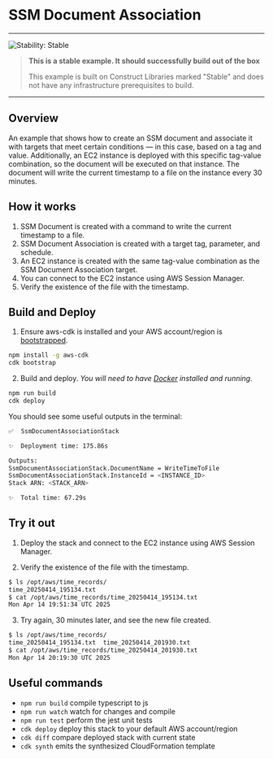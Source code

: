 # SSM Document Association

<!--BEGIN STABILITY BANNER-->
---

![Stability: Stable](https://img.shields.io/badge/stability-Stable-success.svg?style=for-the-badge)

> **This is a stable example. It should successfully build out of the box**
>
> This example is built on Construct Libraries marked "Stable" and does not have any infrastructure prerequisites to build.
---
<!--END STABILITY BANNER-->

## Overview

An example that shows how to create an SSM document and associate it with targets that meet certain conditions — in this case, based on a tag and value. Additionally, an EC2 instance is deployed with this specific tag-value combination, so the document will be executed on that instance. The document will write the current timestamp to a file on the instance every 30 minutes.

## How it works

1. SSM Document is created with a command to write the current timestamp to a file.
2. SSM Document Association is created with a target tag, parameter, and schedule.
3. An EC2 instance is created with the same tag-value combination as the SSM Document Association target.
3. You can connect to the EC2 instance using AWS Session Manager.
4. Verify the existence of the file with the timestamp.


## Build and Deploy

1. Ensure aws-cdk is installed and your AWS account/region is [bootstrapped](https://docs.aws.amazon.com/cdk/latest/guide/bootstrapping.html).

```bash
npm install -g aws-cdk
cdk bootstrap
```

2. Build and deploy.
_You will need to have [Docker](https://docs.docker.com/get-docker/) installed and running._

```bash
npm run build
cdk deploy
```

You should see some useful outputs in the terminal:

```bash
✅  SsmDocumentAssociationStack

✨  Deployment time: 175.86s

Outputs:
SsmDocumentAssociationStack.DocumentName = WriteTimeToFile
SsmDocumentAssociationStack.InstanceId = <INSTANCE_ID>
Stack ARN: <STACK_ARN>

✨  Total time: 67.29s
```

## Try it out

1. Deploy the stack and connect to the EC2 instance using AWS Session Manager. 


2. Verify the existence of the file with the timestamp.

```bash
$ ls /opt/aws/time_records/
time_20250414_195134.txt
$ cat /opt/aws/time_records/time_20250414_195134.txt
Mon Apr 14 19:51:34 UTC 2025
```

3. Try again, 30 minutes later, and see the new file created.

```bash
$ ls /opt/aws/time_records/
time_20250414_195134.txt  time_20250414_201930.txt
$ cat /opt/aws/time_records/time_20250414_201930.txt
Mon Apr 14 20:19:30 UTC 2025
```


## Useful commands

 * `npm run build`   compile typescript to js
 * `npm run watch`   watch for changes and compile
 * `npm run test`    perform the jest unit tests
 * `cdk deploy`      deploy this stack to your default AWS account/region
 * `cdk diff`        compare deployed stack with current state
 * `cdk synth`       emits the synthesized CloudFormation template
